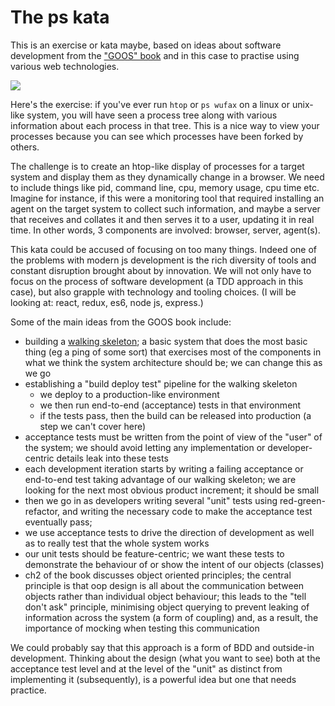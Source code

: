 # The ps kata

This is an exercise or kata maybe, based on ideas about software
development from the
["GOOS" book](http://www.growing-object-oriented-software.com/) and in
this case to practise using various web technologies.

<img src="http://www.growing-object-oriented-software.com/cover.jpg" />

Here's the exercise: if you've ever run ```htop``` or ```ps wufax```
on a linux or unix-like system, you will have seen a process tree
along with various information about each process in that tree.  This
is a nice way to view your processes because you can see which
processes have been forked by others.

The challenge is to create an htop-like display of processes for a
target system and display them as they dynamically change in a
browser.  We need to include things like pid, command line, cpu,
memory usage, cpu time etc.  Imagine for instance, if this were a
monitoring tool that required installing an agent on the target system
to collect such information, and maybe a server that receives and
collates it and then serves it to a user, updating it in real time.
In other words, 3 components are involved: browser, server, agent(s).

This kata could be accused of focusing on too many things.  Indeed one
of the problems with modern js development is the rich diversity of
tools and constant disruption brought about by innovation.  We will
not only have to focus on the process of software development (a TDD
approach in this case), but also grapple with technology and tooling
choices. (I will be looking at: react, redux, es6, node js, express.)

Some of the main ideas from the GOOS book include:

* building a [walking skeleton](http://alistair.cockburn.us/Walking+skeleton); a basic
  system that does the most basic thing (eg a ping of some sort) that exercises
  most of the components in what we think the system architecture should be; we can change
  this as we go
* establishing a "build deploy test" pipeline for the walking skeleton
  * we deploy to a production-like environment
  * we then run end-to-end (acceptance) tests in that environment
  * if the tests pass, then the build can be released into production (a step we can't cover here)
* acceptance tests must be written from the point of view of the "user" of the system;
  we should avoid letting any implementation or developer-centric details leak into
  these tests
* each development iteration starts by writing a failing acceptance or end-to-end test
  taking advantage of our walking skeleton; we are looking for the next most obvious product increment;
  it should be small
* then we go in as developers writing several "unit" tests using
  red-green-refactor, and writing the necessary code to make the
  acceptance test eventually pass;
* we use acceptance tests to drive the direction of development as well as to really
  test that the whole system works
* our unit tests should be feature-centric; we want these tests to demonstrate
  the behaviour of or show the intent of our objects (classes)
* ch2 of the book discusses object oriented principles; the central
  principle is that oop design is all about the communication between
  objects rather than individual object behaviour; this leads to the
  "tell don't ask" principle, minimising object querying to prevent
  leaking of information across the system (a form of coupling) and,
  as a result, the importance of mocking when testing this
  communication

We could probably say that this approach is a form of BDD and
outside-in development.
Thinking about the design (what you want to see) both at the acceptance test level
and at the level of the "unit" as distinct from implementing it (subsequently), is
a powerful idea but one that needs practice.

